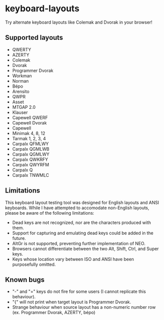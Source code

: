 keyboard-layouts
================

Try alternate keyboard layouts like Colemak and Dvorak in your browser!

## Supported layouts

- QWERTY
- AZERTY
- Colemak
- Dvorak
- Programmer Dvorak
- Workman
- Norman
- Bépo
- Arensito
- QWPR
- Asset
- MTGAP 2.0
- Klauser
- Capewell QWERF
- Capewell Dvorak
- Capewell
- Minimak 4, 8, 12
- Tarmak 1, 2, 3, 4
- Carpalx QFMLWY
- Carpalx QGMLWB
- Carpalx QGMLWY
- Carpalx QWKRFY
- Carpalx QWYRFM
- Carpalx Q
- Carpalx TNWMLC

## Limitations
This keyboard layout testing tool was designed for English layouts and ANSI keyboards.  While I have attempted to accomodate non-English layouts, please be aware of the following limitations:
- Dead keys are not recognized, nor are the characters produced with them.
 - Support for capturing and emulating dead keys could be added in the future.
- AltGr is not supported, preventing further implementation of NEO.
 - Browsers cannot differentiate between the two Alt, Shift, Ctrl, and Super keys.
- Keys whose location vary between ISO and ANSI have been purposefully omitted.

## Known bugs
- "-" and "=" keys do not fire for some users (I cannot replicate this behaviour).
- "{" will not print when target layout is Programmer Dvorak.
- Strange behaviour when source layout has a non-numeric number row (ex.&nbsp;Programmer Dvorak, AZERTY, bépo)